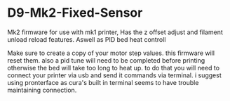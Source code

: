 # D9-Mk2-Fixed-Sensor
Mk2 firmware for use with mk1 printer, Has the z offset adjust and filament unload reload features. Aswell as PID bed heat controll



Make sure to create a copy of your motor step values. this firmware will reset them.
also a pid tune will need to be completed before printing otherwise the bed will take too long to heat up.
to do that you will need to connect your printer via usb and send it commands via terminal.
i suggest using pronterface as cura's built in terminal seems to have trouble maintaining connection.
